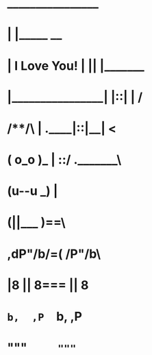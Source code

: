 #                 ________________
#                |                |_____    __
#                |  I Love You!   |     |__|  |_________
#                |________________|     |::|  |        /
#   /\**/\       |                \.____|::|__|      <
#  ( o_o  )_     |                      \::/  \._______\
#   (u--u   \_)  |
#    (||___   )==\
#  ,dP"/b/=( /P"/b\
#  |8 || 8\=== || 8
#  `b,  ,P  `b,  ,P
#    """`     """`
